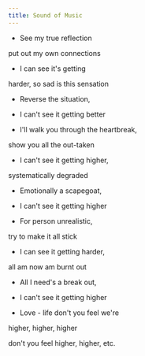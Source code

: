 ```yaml
---
title: Sound of Music
---
```




- See my true reflection

put out my own connections

- I can see it's getting

harder, so sad is this sensation

- Reverse the situation,

- I can't see it getting better



- I'll walk you through the heartbreak,

show you all the out-taken

- I can't see it getting higher,

systematically degraded

- Emotionally a scapegoat,

- I can't see it getting higher



- For person unrealistic,

try to make it all stick

- I can see it getting harder,

all am now am burnt out

- All I need's a break out,

- I can't see it getting higher



- Love - life don't you feel we're

higher, higher, higher

don't you feel higher, higher, etc.







